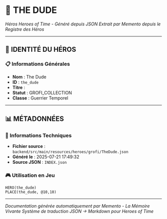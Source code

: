 # 🏹 **THE DUDE**


*Héros Heroes of Time - Généré depuis JSON*
*Extrait par Memento depuis le Registre des Héros*

---

## 🎯 **IDENTITÉ DU HÉROS**

### 📋 **Informations Générales**
- **Nom** : The Dude
- **ID** : `the_dude`
- **Titre** : 
- **Statut** : GROFI_COLLECTION
- **Classe** : Guerrier Temporel


---

## 📊 **MÉTADONNÉES**

### 🔧 **Informations Techniques**
- **Fichier source** : `backend/src/main/resources/heroes/grofi/TheDude.json`
- **Généré le** : 2025-07-21 17:49:32
- **Source JSON** : `INDEX.json`

### 🎮 **Utilisation en Jeu**
```hots
HERO(the_dude)
PLACE(the_dude, @10,10)
```

---

*Documentation générée automatiquement par Memento - La Mémoire Vivante*
*Système de traduction JSON → Markdown pour Heroes of Time*
